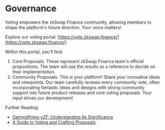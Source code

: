 # Governance

Voting empowers the zkSwap Finance community, allowing members to shape the platform's future direction. Your voice matters!

Explore our voting portal: [https://vote.zkswap.finance/](https://vote.zkswap.finance/)

Within this portal, you'll find:

1. Core Proposals: These represent zkSwap Finance team's official propositions. The team will use the results as a reference to decide on their implementation.
2. Community Proposals: This is your platform! Share your innovative ideas and viewpoints. Our team carefully reviews every community vote, often incorporating fantastic ideas and designs with strong community support into future product releases and core voting proposals. Your input drives our development!



Further Reading:

* [Demystifying yZF: Understanding Its Significance](yzf.md)
* [A Guide to Voting and Crafting Proposals](how-to-vote-and-create-proposal.md)
